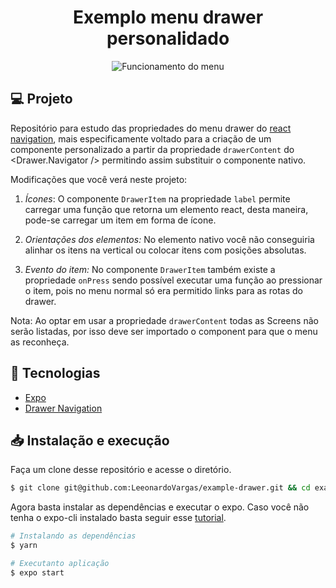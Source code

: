 <h1 align="center">
  Exemplo menu drawer personalidado
</h1>

<p align="center">
  <img alt="Funcionamento do menu" src=".github/video.gif" />
</p>

## 💻 Projeto

Repositório para estudo das propriedades do menu drawer do [react navigation](https://reactnavigation.org/), mais especificamente voltado para a criação de um componente personalizado a partir da propriedade `drawerContent` do <Drawer.Navigator /> permitindo assim substituir o componente nativo.

Modificações que você verá neste projeto:

1. *Ícones*:  O componente `DrawerItem` na propriedade `label` permite carregar uma função que retorna um elemento react, desta maneira, pode-se carregar um item em forma de ícone.
 
2. *Orientações dos elementos:* No elemento nativo você não conseguiria alinhar os itens na vertical ou colocar itens com posições absolutas.
 
3. *Evento do item:* No componente `DrawerItem` também existe a propriedade `onPress` sendo possível executar uma função ao pressionar o item, pois no menu normal só era permitido links para as rotas do drawer.

Nota: Ao optar em usar a propriedade `drawerContent` todas as Screens não serão listadas, por isso deve ser importado o component <DrawerItemList /> para que o menu as reconheça.

## :rocket: Tecnologias

-  [Expo](https://expo.io/)
-  [Drawer Navigation](https://reactnavigation.org/docs/drawer-based-navigation)

## 📥 Instalação e execução

Faça um clone desse repositório e acesse o diretório.

```bash
$ git clone git@github.com:LeeonardoVargas/example-drawer.git && cd example-drawer
```
Agora basta instalar as dependências e executar o expo. Caso você não tenha o expo-cli instalado basta seguir esse [tutorial](https://expo.io/learn).

```bash
# Instalando as dependências
$ yarn

# Executanto aplicação
$ expo start

```